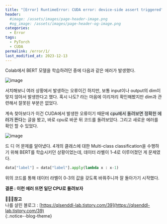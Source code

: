 ```yaml
---
title: "[Error] RuntimeError: CUDA error: device-side assert triggered"
header:
  #image: /assets/images/page-header-image.png
  #og_image: /assets/images/page-header-og-image.png
categories:
  - Error
tags:
  - PyTorch
  - CUDA
permalink: /error/1/
last_modified_at: 2023-12-13
---
```


Colab에서 BERT 모델을 학습하려던 중에 다음과 같은 에러가 발생했다. 

![image](https://github.com/codehyunn/codehyunn.github.io/assets/87523224/e1089434-9a96-476c-a603-b2162e2055ff)

서치해보니 여러 상황에서 발생하는 오류이긴 하지만, 보통 input이나 output의 dim이 맞지 않아서 발생한다고 했다. 혹시 나도? 라는 마음에 이리저리 확인해봤지만 dim과 관련해서 잘못된 부분은 없었다.

계속 찾아보다가 이건 CUDA에서 발생한 오류이기 때문에 <mark style='background-color: #E9ECED'>cpu에서 돌려보면 정확한 에러가 뜬다</mark>는 글을 봤고, 바로 cpu로 바꾼 뒤 코드를 돌려보았다. 그리고 새로운 에러를 확인 할 수 있었다.

![image](https://github.com/codehyunn/codehyunn.github.io/assets/87523224/3f38eade-d637-4de2-a5ee-82a9450f6273)

드 디 어 문제를 알아냈다. 4개의 클래스에 대한 Multi-class classification을 수행하기 위해 BERT를 학습시키던 상황이었는데, 데이터 라벨이 1-4로 이루어졌던 게 문제였다. 

```python
data["label"] = data["label"].apply(lambda x : x-1)
```
위의 코드를 통해 데이터 라벨이 0-3의 값을 갖도록 바꿔주니까 잘 돌아가기 시작했다. 


**결론 : 이런 에러 뜨면 일단 CPU로 돌려보자**

**🧚🏻‍♀️참고**<br>
나를 살린 블로그 : [https://qlsenddl-lab.tistory.com/39](https://qlsenddl-lab.tistory.com/39) <br>
{:.notice--blog-theme}